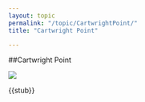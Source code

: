 ```yaml
---
layout: topic
permalink: "/topic/CartwrightPoint/"
title: "Cartwright Point"

---
```


##Cartwright Point

<img src="Images\Aerial\CartwrightPointAerial.jpg">

{{stub}}

